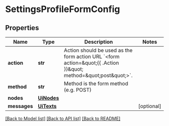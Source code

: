 # SettingsProfileFormConfig


## Properties
Name | Type | Description | Notes
------------ | ------------- | ------------- | -------------
**action** | **str** | Action should be used as the form action URL &#x60;&lt;form action&#x3D;\&quot;{{ .Action }}\&quot; method&#x3D;\&quot;post\&quot;&gt;&#x60;. | 
**method** | **str** | Method is the form method (e.g. POST) | 
**nodes** | [**UiNodes**](UiNodes.md) |  | 
**messages** | [**UiTexts**](UiTexts.md) |  | [optional] 

[[Back to Model list]](../README.md#documentation-for-models) [[Back to API list]](../README.md#documentation-for-api-endpoints) [[Back to README]](../README.md)


